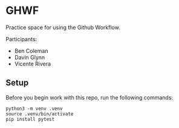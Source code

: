 
# GHWF

Practice space for using the Github Workflow.

Participants:
* Ben Coleman
* Davin Glynn
* Vicente Rivera

## Setup

Before you begin work with this repo, run the following commands:

```
python3 -m venv .venv
source .venv/bin/activate
pip install pytest
```
